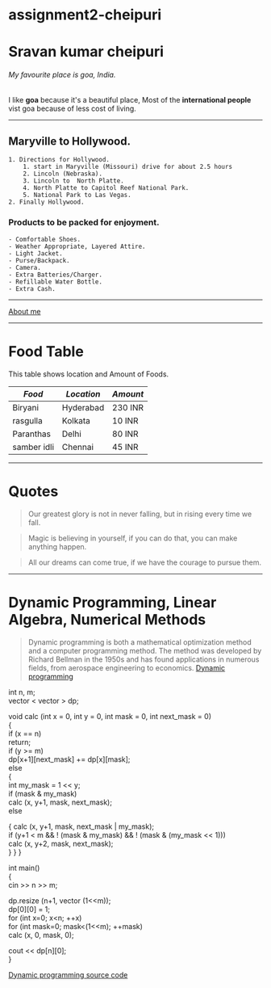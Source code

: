 # assignment2-cheipuri
# Sravan kumar cheipuri
###### My favourite place is goa, India.
 I like **goa** because it's a beautiful place, Most of the **international people** vist goa because of less cost of living.

---
## Maryville to Hollywood.
    1. Directions for Hollywood.
        1. start in Maryville (Missouri) drive for about 2.5 hours
        2. Lincoln (Nebraska).
        3. Lincoln to  North Platte.
        4. North Platte to Capitol Reef National Park.
        5. National Park to Las Vegas.
    2. Finally Hollywood.

 ### Products to be packed for enjoyment.
    - Comfortable Shoes.
    - Weather Appropriate, Layered Attire.
    - Light Jacket.
    - Purse/Backpack.
    - Camera.
    - Extra Batteries/Charger.
    - Refillable Water Bottle.
    - Extra Cash.
---

[About me](AboutMe.md)

---
# Food Table

This table shows location and Amount of Foods.

| *Food*                | *Location*      | *Amount*         |
| -----------------------  | ----------------- | ------------------ |
| Biryani                  | Hyderabad         | 230 INR            |
| rasgulla                 | Kolkata           | 10 INR             |
| Paranthas                | Delhi             | 80 INR             |
| samber idli              | Chennai           | 45 INR             |

---
# Quotes

>Our greatest glory is not in never falling, but in rising every time we fall.

>Magic is believing in yourself, if you can do that, you can make anything happen.

>All our dreams can come true, if we have the courage to pursue them. 

---

# Dynamic Programming, Linear Algebra, Numerical Methods

>Dynamic programming is both a mathematical optimization method and a computer programming method. The method was developed by Richard Bellman in the 1950s and has found applications in numerous fields, from aerospace engineering to economics.
[Dynamic programming](https://en.wikipedia.org/wiki/Dynamic_programming)

int n, m;  
vector < vector<long long> > dp;  


void calc (int x = 0, int y = 0, int mask = 0, int next_mask = 0)  
{  
  if (x == n)  
  return;  
  if (y >= m)  
  dp[x+1][next_mask] += dp[x][mask];  
  else  
  {  
        int my_mask = 1 << y;  
        if (mask & my_mask)  
        calc (x, y+1, mask, next_mask);  
        else  

  {
    calc (x, y+1, mask, next_mask | my_mask);  
    if (y+1 < m && ! (mask & my_mask) && ! (mask & (my_mask << 1)))  
    calc (x, y+2, mask, next_mask);  
  }
  }
  }


  int main()  
  {  
  cin >> n >> m;  

  dp.resize (n+1, vector<long long> (1<<m));  
  dp[0][0] = 1;  
  for (int x=0; x<n; ++x)  
  for (int mask=0; mask<(1<<m); ++mask)  
  calc (x, 0, mask, 0);  

  cout << dp[n][0];  
  }

  [Dynamic programming source code](https://cp-algorithms.com/dynamic_programming/profile-dynamics.html)



 